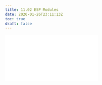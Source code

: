 ```yaml
---
title: 11.02 ESP Modules
date: 2020-01-26T23:11:13Z
toc: true
draft: false
---
```


![Link to included file content](../../../../electronics/esp-modules.md)

